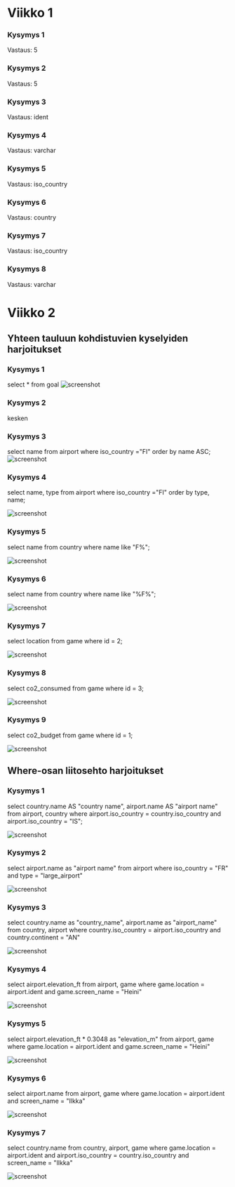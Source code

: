 # Viikko 1

### Kysymys 1
Vastaus: 5

### Kysymys 2
Vastaus: 5

### Kysymys 3
Vastaus: ident

### Kysymys 4
Vastaus: varchar

### Kysymys 5
Vastaus: iso_country

### Kysymys 6
Vastaus: country

### Kysymys 7
Vastaus: iso_country

### Kysymys 8
Vastaus: varchar

# Viikko 2

## Yhteen tauluun kohdistuvien kyselyiden harjoitukset

### Kysymys 1
select * from goal
![screenshot](viikko2-1.png)

### Kysymys 2
kesken

### Kysymys 3
select name from airport where iso_country ="FI" order by name ASC;
![screenshot](viikko2-3.png)

### Kysymys 4
select name, type from airport where iso_country ="FI" order by type, name;

![screenshot](viikko2-4.png)

### Kysymys 5
select name from country where name like "F%";

![screenshot](viikko2-5.png)

### Kysymys 6
select name from country where name like "%F%";

![screenshot](viikko2-6.png)

### Kysymys 7
select location from game where id = 2;

![screenshot](viikko2-7.png)

### Kysymys 8
select co2_consumed from game where id = 3;

![screenshot](viikko2-8.png)


### Kysymys 9
select co2_budget from game where id = 1;

![screenshot](viikko2-9.png)

## Where-osan liitosehto harjoitukset

### Kysymys 1
select country.name AS "country name",
airport.name AS "airport name" from airport,
country where airport.iso_country = country.iso_country and airport.iso_country = "IS";

![screenshot](viikko2.2-1.png)

### Kysymys 2
select airport.name as "airport name" from airport where iso_country = "FR" and type = "large_airport"

![screenshot](viikko2.2-2.png)

### Kysymys 3
select country.name as "country_name",
airport.name as "airport_name" from country,
airport where country.iso_country = airport.iso_country and country.continent = "AN"

![screenshot](viikko2.2-3.png)

### Kysymys 4
select airport.elevation_ft from airport,
game where game.location = airport.ident and game.screen_name = "Heini"

![screenshot](viikko2.2-4.png)

### Kysymys 5
select airport.elevation_ft * 0.3048 as "elevation_m"  from airport,
game where game.location = airport.ident and game.screen_name = "Heini"

![screenshot](viikko2.2-5.png)

### Kysymys 6
select airport.name from airport, game where game.location = airport.ident and screen_name = "Ilkka"

![screenshot](viikko2.2-6.png)

### Kysymys 7
select country.name from country, airport,
game where game.location = airport.ident and airport.iso_country = country.iso_country
and screen_name = "Ilkka"

![screenshot](viikko2.2-7.png)





